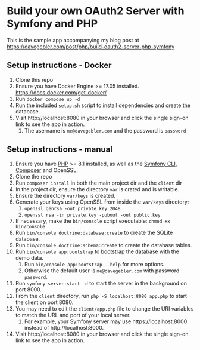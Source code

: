 # Build your own OAuth2 Server with Symfony and PHP

This is the sample app accompanying my blog post at https://davegebler.com/post/php/build-oauth2-server-php-symfony

## Setup instructions - Docker

1. Clone this repo
2. Ensure you have Docker Engine >= 17.05 installed. https://docs.docker.com/get-docker/
3. Run `docker compose up -d`
4. Run the included `setup.sh` script to install dependencies and create the database.
5. Visit http://localhost:8080 in your browser and click the single sign-on link to see the app in action.
   1. The username is `me@davegebler.com` and the password is `password`

## Setup instructions - manual

1. Ensure you have [PHP](https://www.php.net/downloads.php) >= 8.1 installed, as well as the [Symfony CLI](https://symfony.com/download), [Composer](https://getcomposer.org) and OpenSSL.
2. Clone the repo
3. Run `composer install` in both the main project dir and the `client` dir
4. In the project dir, ensure the directory `var` is crated and is writable.
5. Ensure the directory `var/keys` is created.
6. Generate your keys using OpenSSL from inside the `var/keys` directory:
   1. `openssl genrsa -out private.key 2048`
   2. `openssl rsa -in private.key -pubout -out public.key`
7. If necessary, make the `bin/console` script executable: `chmod +x bin/console`
8. Run `bin/console doctrine:database:create` to create the SQLite database.
9. Run `bin/console doctrine:schema:create` to create the database tables.
9. Run `bin/console app:bootstrap` to bootstrap the database with the demo data.
   1. Run `bin/console app:bootstrap --help` for more options.
   2. Otherwise the default user is `me@davegebler.com` with password `password`.
10. Run `symfony server:start -d` to start the server in the background on port 8000.
11. From the `client` directory, run `php -S localhost:8080 app.php` to start the client on port 8080.
12. You may need to edit the `client/app.php` file to change the URI variables to match the URL and port of your local server.
    1. For example, your Symfony server may use https://localhost:8000 instead of http://localhost:8000.
13. Visit http://localhost:8080 in your browser and click the single sign-on link to see the app in action.
